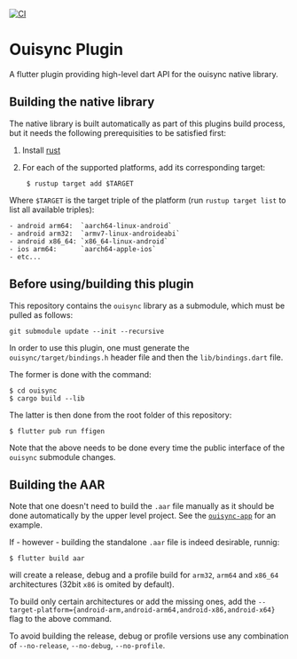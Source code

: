 [![CI](https://github.com/equalitie/ouisync-plugin/actions/workflows/ci.yml/badge.svg)](https://github.com/equalitie/ouisync-plugin/actions/workflows/ci.yml)

# Ouisync Plugin

A flutter plugin providing high-level dart API for the ouisync native library.

## Building the native library

The native library is built automatically as part of this plugins build
process, but it needs the following prerequisities to be satisfied first:

1. Install [rust](https://www.rust-lang.org/tools/install)
2. For each of the supported platforms, add its corresponding target:

        $ rustup target add $TARGET

Where `$TARGET` is the target triple of the platform (run `rustup target list`
to list all available triples):

    - android arm64:  `aarch64-linux-android`
    - android arm32:  `armv7-linux-androideabi`
    - android x86_64: `x86_64-linux-android`
    - ios arm64:      `aarch64-apple-ios`
    - etc...

## Before using/building this plugin

This repository contains the `ouisync` library as a submodule, which must be pulled as follows:

```git submodule update --init --recursive```

In order to use this plugin, one must generate the `ouisync/target/bindings.h` header file and then the `lib/bindings.dart` file.

The former is done with the command:

    $ cd ouisync
    $ cargo build --lib

The latter is then done from the root folder of this repository:

    $ flutter pub run ffigen

Note that the above needs to be done every time the public interface of the
`ouisync` submodule changes.

## Building the AAR

Note that one doesn't need to build the `.aar` file manually as it should be
done automatically by the upper level project. See the
[`ouisync-app`](https://github.com/equalitie/ouisync-app/blob/master/pubspec.yaml)
for an example.

If - however - building the standalone `.aar` file is indeed desirable, runnig:

    $ flutter build aar

will create a release, debug and a profile build for `arm32`, `arm64` and
`x86_64` architectures (32bit `x86` is omited by default).

To build only certain architectures or add the missing ones, add the
`--target-platform={android-arm,android-arm64,android-x86,android-x64}` flag to
the above command.

To avoid building the release, debug or profile versions use any combination of
`--no-release`, `--no-debug`, `--no-profile`.
